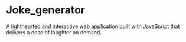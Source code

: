 # Joke_generator
A lighthearted and interactive web application built with JavaScript that delivers a dose of laughter on demand.
